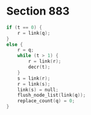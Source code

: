 # Section 883

```c << Destroy the |t| nodes following |q|, and make |r| point to the following node >>=
if (t == 0) {
    r = link(q);
}
else {
    r = q;
    while (t > 1) {
        r = link(r);
        decr(t);
    }
    s = link(r);
    r = link(s);
    link(s) = null;
    flush_node_list(link(q));
    replace_count(q) = 0;
}
```

